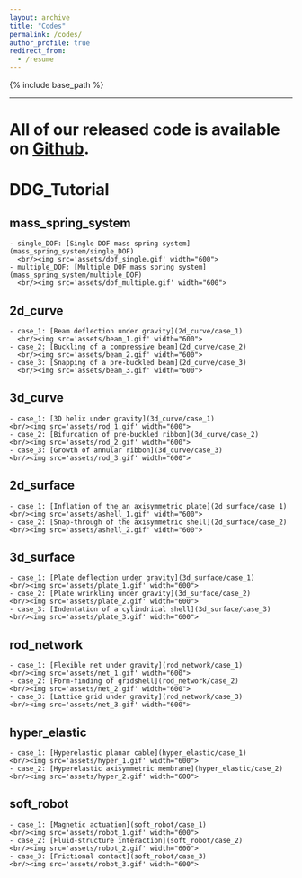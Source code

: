 ```yaml
---
layout: archive
title: "Codes"
permalink: /codes/
author_profile: true
redirect_from:
  - /resume
---
```


{% include base_path %}

---

# All of our released code is available on [Github](https://github.com/weicheng-huang-mechanics?tab=repositories).

# DDG_Tutorial

## mass_spring_system
    - single_DOF: [Single DOF mass spring system](mass_spring_system/single_DOF)
      <br/><img src='assets/dof_single.gif' width="600">
    - multiple_DOF: [Multiple DOF mass spring system](mass_spring_system/multiple_DOF)
      <br/><img src='assets/dof_multiple.gif' width="600">
  
## 2d_curve
    - case_1: [Beam deflection under gravity](2d_curve/case_1)
      <br/><img src='assets/beam_1.gif' width="600">
    - case_2: [Buckling of a compressive beam](2d_curve/case_2)
      <br/><img src='assets/beam_2.gif' width="600">
    - case_3: [Snapping of a pre-buckled beam](2d_curve/case_3)
      <br/><img src='assets/beam_3.gif' width="600">
  
## 3d_curve
    - case_1: [3D helix under gravity](3d_curve/case_1)
    <br/><img src='assets/rod_1.gif' width="600">
    - case_2: [Bifurcation of pre-buckled ribbon](3d_curve/case_2)
    <br/><img src='assets/rod_2.gif' width="600">
    - case_3: [Growth of annular ribbon](3d_curve/case_3)
    <br/><img src='assets/rod_3.gif' width="600">
    
## 2d_surface
    - case_1: [Inflation of the an axisymmetric plate](2d_surface/case_1)
    <br/><img src='assets/ashell_1.gif' width="600">
    - case_2: [Snap-through of the axisymmetric shell](2d_surface/case_2)
    <br/><img src='assets/ashell_2.gif' width="600">
    
## 3d_surface
    - case_1: [Plate deflection under gravity](3d_surface/case_1)
    <br/><img src='assets/plate_1.gif' width="600">
    - case_2: [Plate wrinkling under gravity](3d_surface/case_2)
    <br/><img src='assets/plate_2.gif' width="600">
    - case_3: [Indentation of a cylindrical shell](3d_surface/case_3)
    <br/><img src='assets/plate_3.gif' width="600">
  
## rod_network
    - case_1: [Flexible net under gravity](rod_network/case_1)
    <br/><img src='assets/net_1.gif' width="600">
    - case_2: [Form-finding of gridshell](rod_network/case_2)
    <br/><img src='assets/net_2.gif' width="600">
    - case_3: [Lattice grid under gravity](rod_network/case_3)
    <br/><img src='assets/net_3.gif' width="600">
    
## hyper_elastic
    - case_1: [Hyperelastic planar cable](hyper_elastic/case_1)
    <br/><img src='assets/hyper_1.gif' width="600">
    - case_2: [Hyperelastic axisymmetric membrane](hyper_elastic/case_2)
    <br/><img src='assets/hyper_2.gif' width="600">
    
## soft_robot
    - case_1: [Magnetic actuation](soft_robot/case_1)
    <br/><img src='assets/robot_1.gif' width="600">
    - case_2: [Fluid-structure interaction](soft_robot/case_2)
    <br/><img src='assets/robot_2.gif' width="600">
    - case_3: [Frictional contact](soft_robot/case_3)
    <br/><img src='assets/robot_3.gif' width="600">
